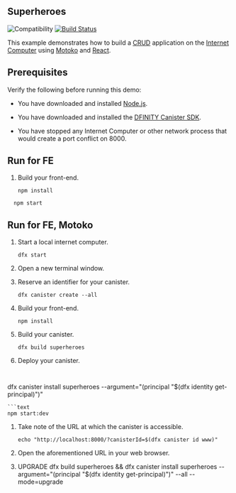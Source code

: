 ## Superheroes

![Compatibility](https://img.shields.io/badge/compatibility-0.6.25-blue)
[![Build Status](https://github.com/dfinity/examples/workflows/motoko-superheroes-example/badge.svg)](https://github.com/dfinity/examples/actions?query=workflow%3Amotoko-superheroes-example)

This example demonstrates how to build a
[CRUD](https://en.wikipedia.org/wiki/Create,_read,_update_and_delete)
application on the [Internet Computer](https://dfinity.org) using
[Motoko](https://sdk.dfinity.org/docs/language-guide/motoko.html) and
[React](https://reactjs.org). 

## Prerequisites

Verify the following before running this demo:

*  You have downloaded and installed [Node.js](https://nodejs.org).

*  You have downloaded and installed the [DFINITY Canister
   SDK](https://sdk.dfinity.org).

*  You have stopped any Internet Computer or other network process that would
   create a port conflict on 8000.

## Run for FE

1. Build your front-end.

   ```text
   npm install
   ```
   
 ```text
   npm start
   ```

## Run for FE, Motoko

1. Start a local internet computer.

   ```text
   dfx start
   ```

1. Open a new terminal window.

1. Reserve an identifier for your canister.

   ```text
   dfx canister create --all
   ```


1. Build your front-end.

   ```text
   npm install
   ```

1. Build your canister.

   ```text
   dfx build superheroes
   ```

1. Deploy your canister.

   ```text
  
dfx canister install superheroes --argument="(principal \"$(dfx identity get-principal)\")"
   ```
 ```text
   npm start:dev
   ```

1. Take note of the URL at which the canister is accessible.

   ```text
   echo "http://localhost:8000/?canisterId=$(dfx canister id www)"
   ```

1. Open the aforementioned URL in your web browser.

1. UPGRADE
dfx build superheroes && dfx canister install superheroes --argument="(principal \"$(dfx identity get-principal)\")" --all --mode=upgrade
